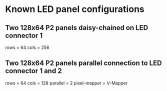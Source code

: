 # Known LED panel configurations

## Two 128x64 P2 panels daisy-chained on LED connector 1

rows = 64
cols = 256

## Two 128x64 P2 panels parallel connection to LED connector 1 and 2

rows = 64
cols = 128
parallel = 2
pixel-mapper = V-Mapper


